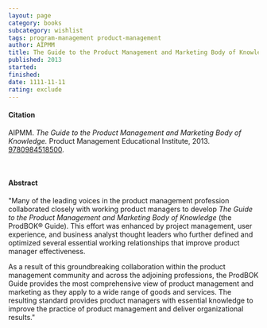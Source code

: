 ```yaml
---
layout: page
category: books
subcategory: wishlist
tags: program-management product-management
author: AIPMM
title: The Guide to the Product Management and Marketing Body of Knowledge
published: 2013
started:
finished:
date: 1111-11-11
rating: exclude
---
```


#### Citation

AIPMM. *The Guide to the Product Management and Marketing Body of Knowledge.* Product Management Educational Institute, 2013. [9780984518500](https://www.amazon.ca/Guide-Product-Management-Marketing-Knowledge/dp/0984518509).

<br>

#### Abstract

"Many of the leading voices in the product management profession collaborated closely with working product managers to develop *The Guide to the Product Management and Marketing Body of Knowledge* (the ProdBOK® Guide). This effort was enhanced by project management, user experience, and business analyst thought leaders who further defined and optimized several essential working relationships that improve product manager effectiveness.

As a result of this groundbreaking collaboration within the product management community and across the adjoining professions, the ProdBOK Guide provides the most comprehensive view of product management and marketing as they apply to a wide range of goods and services. The resulting standard provides product managers with essential knowledge to improve the practice of product management and deliver organizational results."
